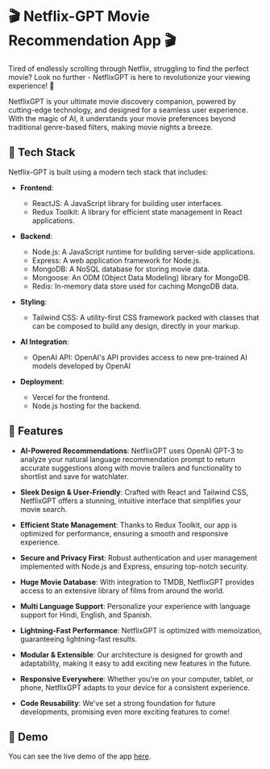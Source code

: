 # 🎬 Netflix-GPT Movie Recommendation App 🎬

Tired of endlessly scrolling through Netflix, struggling to find the perfect movie? Look no further - NetflixGPT is here to revolutionize your viewing experience! 🍿

NetflixGPT is your ultimate movie discovery companion, powered by cutting-edge technology, and designed for a seamless user experience. With the magic of AI, it understands your movie preferences beyond traditional genre-based filters, making movie nights a breeze.

## 🚀 Tech Stack

Netflix-GPT is built using a modern tech stack that includes:

- **Frontend**:

  - ReactJS: A JavaScript library for building user interfaces.
  - Redux Toolkit: A library for efficient state management in React applications.

- **Backend**:

  - Node.js: A JavaScript runtime for building server-side applications.
  - Express: A web application framework for Node.js.
  - MongoDB: A NoSQL database for storing movie data.
  - Mongoose: An ODM (Object Data Modeling) library for MongoDB.
  - Redis: In-memory data store used for caching MongoDB data.

- **Styling**:

  - Tailwind CSS: A utility-first CSS framework packed with classes that can be composed to build any design, directly in your markup.

- **AI Integration**:

  - OpenAI API: OpenAI's API provides access to new pre-trained AI models developed by OpenAI

- **Deployment**:
  - Vercel for the frontend.
  - Node.js hosting for the backend.

## 🚀 Features

- **AI-Powered Recommendations**: NetflixGPT uses OpenAI GPT-3 to analyze your natural language recommendation prompt to return accurate suggestions along with movie trailers and functionality to shortlist and save for watchlater.

- **Sleek Design & User-Friendly**: Crafted with React and Tailwind CSS, NetflixGPT offers a stunning, intuitive interface that simplifies your movie search.

- **Efficient State Management**: Thanks to Redux Toolkit, our app is optimized for performance, ensuring a smooth and responsive experience.

- **Secure and Privacy First**: Robust authentication and user management implemented with Node.js and Express, ensuring top-notch security.

- **Huge Movie Database**: With integration to TMDB, NetflixGPT provides access to an extensive library of films from around the world.

- **Multi Language Support**: Personalize your experience with language support for Hindi, English, and Spanish.

- **Lightning-Fast Performance**: NetflixGPT is optimized with memoization, guaranteeing lightning-fast results.

- **Modular & Extensible**: Our architecture is designed for growth and adaptability, making it easy to add exciting new features in the future.

- **Responsive Everywhere**: Whether you're on your computer, tablet, or phone, NetflixGPT adapts to your device for a consistent experience.

- **Code Reusability**: We've set a strong foundation for future developments, promising even more exciting features to come!

## 🚀 Demo

You can see the live demo of the app [here](https://netflix-gpt.netlify.app/).
